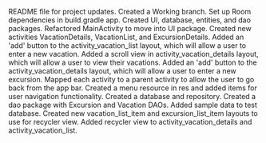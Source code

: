 README file for project updates.
Created a Working branch.
Set up Room dependencies in build.gradle app.
Created UI, database, entities, and dao packages. Refactored MainActivity to move into UI package.
Created new activities VacationDetails, VacationList, and ExcursionDetails.
Added an 'add' button to the activity_vacation_list layout, which will allow a user to enter a new vacation.
Added a scroll view in activity_vacation_details layout, which will allow a user to view their vacations.
Added an 'add' button to the activity_vacation_details layout, which will allow a user to enter a new excursion.
Mapped each activity to a parent activity to allow the user to go back from the app bar.
Created a menu resource in res and added items for user navigation functionality.
Created a database and repository. Created a dao package with Excursion and Vacation DAOs.
Added sample data to test database.
Created new vacation_list_item and excursion_list_item layouts to use for recycler view.
Added recycler view to activity_vacation_details and activity_vacation_list.